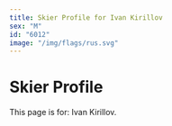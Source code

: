 ```yaml
---
title: Skier Profile for Ivan Kirillov
sex: "M"
id: "6012"
image: "/img/flags/rus.svg" 
---
```


# Skier Profile

This page is for: Ivan Kirillov.
    